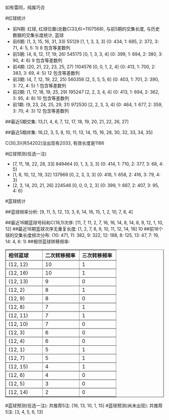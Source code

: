 <!-- 
.. title: 双色球2013135期(2013-11-17)数据分析报告
.. slug: slott-2013135-2013-11-17-report
.. date: 2013-11-18 08:00:00 UTC+08:00
.. tags: Lottery
.. link: 
.. description: 
.. type: text
-->

如有雷同，纯属巧合

<!-- TEASER_END-->

#红球统计

- 前N期: 红球, 红球位置(总数C(33,6)=1107568), 与前5期的交集长度, 与历史数据的交集长度统计, 蓝球
- 前6期: (1, 3, 15, 16, 31, 33) 55129 [1, 1, 3, 3, 3] {0: 434, 1: 685, 2: 372, 3: 71, 4: 5, 5: 1} 8 包含等差数列
- 前5期: (4, 6, 12, 17, 19, 26) 545175 [0, 1, 3, 3, 4] {0: 399, 1: 694, 2: 380, 3: 90, 4: 6} 9 包含等差数列
- 前4期: (20, 21, 22, 23, 25, 27) 1104576 [0, 0, 1, 2, 4] {0: 413, 1: 700, 2: 383, 3: 69, 4: 5} 12 包含等差数列
- 前3期: (4, 7, 12, 19, 22, 25) 560356 [2, 5, 5, 5, 6] {0: 403, 1: 701, 2: 390, 3: 72, 4: 5} 1 包含等差数列
- 前2期: (1, 17, 18, 19, 25, 29) 195247 [2, 2, 3, 4, 4] {0: 413, 1: 694, 2: 362, 3: 95, 4: 8} 10 包含等差数列
- 前1期: (9, 23, 24, 25, 29, 31) 972530 [2, 2, 3, 3, 4] {0: 464, 1: 677, 2: 359, 3: 70, 4: 3} 12 包含等差数列

##最近5期交集:
13,[1, 4, 6, 7, 12, 17, 18, 19, 20, 21, 22, 26, 27]

##最近5期并集:
16,[2, 3, 5, 8, 10, 11, 13, 14, 15, 16, 28, 30, 32, 33, 34, 35]

C(30,3)(共54202)没出现有2033, 
有效长度是1186

#红球预测(任选一注)

- [7, 11, 18, 22, 28, 33] 849464 [0, 1, 3, 3, 3] {0: 414, 1: 710, 2: 377, 3: 68, 4: 5}
- [1, 8, 10, 12, 19, 32] 137969 [0, 2, 3, 3, 3] {0: 418, 1: 658, 2: 416, 3: 79, 4: 3}
- [2, 3, 14, 20, 21, 26] 224546 [0, 0, 0, 2, 3] {0: 399, 1: 667, 2: 407, 3: 95, 4: 6}

#蓝球统计

##蓝球频率分析:
[9, 11, 5, 12, 13, 3, 6, 14, 16, 15, 1, 2, 10, 7, 8, 4]

##最近16期蓝球号码和C(16,1)次序:
[11, 7, 11, 2, 7, 16, 16, 14, 8, 14, 8, 9, 12, 1, 10, 12]
##最近16期蓝球次序无重复长度:
[1, 2, 7, 8, 9, 10, 11, 12, 14, 16] 10
##前16个球的交集长度频次分布:
{10: 471, 11: 382, 9: 322, 12: 188, 8: 125, 13: 47, 7: 19, 14: 4, 6: 1}
##相邻蓝球转移频率:
<table border="1" class="table table-striped dataframe">
  <thead>
    <tr style="text-align: left;">
      <th style="min-width: 100px;">相邻蓝球</th>
      <th style="min-width: 100px;">二次转移频率</th>
      <th style="min-width: 100px;">三次转移频率</th>
    </tr>
  </thead>
  <tbody>
    <tr>
      <td> (12, 12)</td>
      <td> 10</td>
      <td> 1</td>
    </tr>
    <tr>
      <td> (12, 16)</td>
      <td> 10</td>
      <td> 1</td>
    </tr>
    <tr>
      <td> (12, 13)</td>
      <td>  9</td>
      <td> 0</td>
    </tr>
    <tr>
      <td>  (12, 2)</td>
      <td>  8</td>
      <td> 1</td>
    </tr>
    <tr>
      <td>  (12, 9)</td>
      <td>  8</td>
      <td> 0</td>
    </tr>
    <tr>
      <td>  (12, 8)</td>
      <td>  7</td>
      <td> 1</td>
    </tr>
    <tr>
      <td> (12, 11)</td>
      <td>  7</td>
      <td> 1</td>
    </tr>
    <tr>
      <td> (12, 10)</td>
      <td>  7</td>
      <td> 0</td>
    </tr>
    <tr>
      <td>  (12, 3)</td>
      <td>  6</td>
      <td> 0</td>
    </tr>
    <tr>
      <td>  (12, 4)</td>
      <td>  6</td>
      <td> 0</td>
    </tr>
    <tr>
      <td>  (12, 1)</td>
      <td>  5</td>
      <td> 1</td>
    </tr>
    <tr>
      <td>  (12, 7)</td>
      <td>  5</td>
      <td> 1</td>
    </tr>
    <tr>
      <td> (12, 15)</td>
      <td>  4</td>
      <td> 1</td>
    </tr>
    <tr>
      <td>  (12, 6)</td>
      <td>  4</td>
      <td> 0</td>
    </tr>
    <tr>
      <td>  (12, 5)</td>
      <td>  3</td>
      <td> 0</td>
    </tr>
    <tr>
      <td> (12, 14)</td>
      <td>  2</td>
      <td> 0</td>
    </tr>
  </tbody>
</table>
#蓝球预测(任选一注):
共推荐5注: [16, 13, 10, 1, 15]
#蓝球预测(尚未出现):
共推荐5注: [3, 4, 5, 6, 13]

